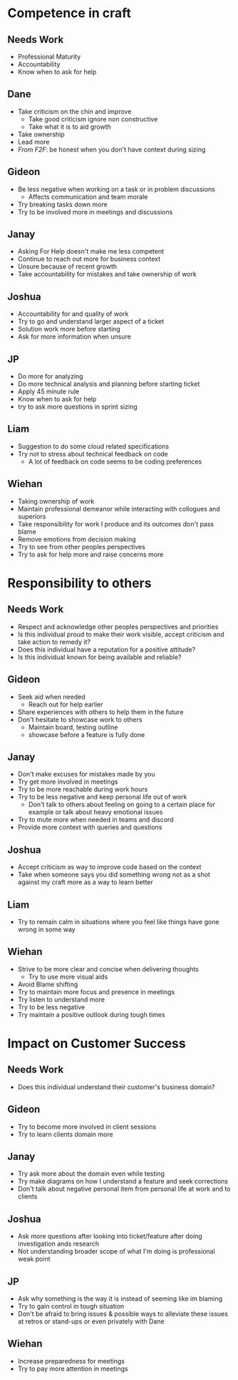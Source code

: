 # Competence in craft

## Needs Work
- Professional Maturity
- Accountability
- Know when to ask for help

## Dane
- Take criticism on the chin and improve
	- Take good criticism ignore non constructive
	- Take what it is to aid growth
- Take ownership
- Lead more
- *From F2F*: be honest when you don't have context during sizing

## Gideon
- Be less negative when working on a task or in problem discussions
	- Affects communication and team morale
- Try breaking tasks down more
- Try to be involved more in meetings and discussions

## Janay
- Asking For Help doesn't make me less competent
- Continue to reach out more for business context
- Unsure because of recent growth
- Take accountability for mistakes and take ownership of work

## Joshua
- Accountability for and quality of work
- Try to go and understand larger aspect of a ticket
- Solution work more before starting
- Ask for more information when unsure

## JP
- Do more for analyzing
- Do more technical analysis and planning before starting ticket
- Apply 45 minute rule
- Know when to ask for help
- try to ask more questions in sprint sizing

## Liam
- Suggestion to do some cloud related specifications
- Try not to stress about technical feedback on code
	- A lot of feedback on code seems to be coding preferences

## Wiehan
- Taking ownership of work
- Maintain professional demeanor while interacting with collogues and superiors
- Take responsibility for work I produce and its outcomes don't pass blame
- Remove emotions from decision making
- Try to see from other peoples perspectives
- Try to ask for help more and raise concerns more


# Responsibility to others

## Needs Work
- Respect and acknowledge other peoples perspectives and priorities
- Is this individual proud to make their work visible, accept criticism and take action to remedy it?
- Does this individual have a reputation for a positive attitude?
- Is this individual known for being available and reliable?

## Gideon
- Seek aid when needed
	- Reach out for help earlier
- Share experiences with others to help them in the future
- Don't hesitate to showcase work to others 
	- Maintain board, testing outline 
	- showcase before a feature is fully done

## Janay
- Don't make excuses for mistakes made by you
- Try get more involved in meetings
- Try to be more reachable during work hours
- Try to be less negative and keep personal life out of work
	- Don't talk to others about feeling on going to a certain place for example or talk about heavy emotional issues
- Try to mute more when needed in teams and discord
- Provide more context with queries and questions

## Joshua
- Accept criticism as way to improve code based on the context
- Take when someone says you did something wrong not as a shot against my craft more as a way to learn better

## Liam
- Try to remain calm in situations where you feel like things have gone wrong in some way

## Wiehan
- Strive to be more clear and concise when delivering thoughts
	- Try to use more visual aids
- Avoid Blame shifting
- Try to maintain more focus and presence in meetings
- Try listen to understand more
- Try to be less negative
- Try maintain a positive outlook during tough times


# Impact on Customer Success

## Needs Work
- Does this individual understand their customer's business domain?

## Gideon
- Try to become more involved in client sessions
- Try to learn clients domain more

## Janay
- Try ask more about the domain even while testing
- Try make diagrams on how I understand a feature and seek corrections
- Don't talk about negative personal item from personal life at work and to clients

## Joshua
- Ask more questions after looking into ticket/feature after doing investigation ands research
- Not understanding broader scope of what I'm doing is professional weak point

## JP
- Ask why something is the way it is instead of seeming like im blaming
- Try to gain control in tough situation
- Don't be afraid to bring issues & possible ways to alleviate these issues at retros or stand-ups or even privately with Dane

## Wiehan
- Increase preparedness for meetings
- Try to pay more attention in meetings
